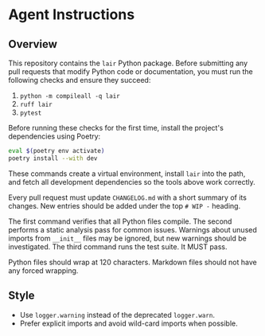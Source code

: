 # Agent Instructions

## Overview
This repository contains the `lair` Python package. Before submitting any pull requests that modify Python code or documentation, you must run the following checks and ensure they succeed:

1. `python -m compileall -q lair`
2. `ruff lair`
3. `pytest`

Before running these checks for the first time, install the project's dependencies using Poetry:

```sh
eval $(poetry env activate)
poetry install --with dev
```

These commands create a virtual environment, install `lair` into the path, and fetch all development dependencies so the
tools above work correctly.

Every pull request must update `CHANGELOG.md` with a short summary of its changes. New entries should be added under the top `# WIP -` heading.

The first command verifies that all Python files compile. The second performs a static analysis pass for common issues. Warnings about unused imports from `__init__` files may be ignored, but new warnings should be investigated. The third command runs the test suite. It MUST pass.  

Python files should wrap at 120 characters.  Markdown files should not have any forced wrapping.

## Style
- Use `logger.warning` instead of the deprecated `logger.warn`.
- Prefer explicit imports and avoid wild-card imports when possible.
